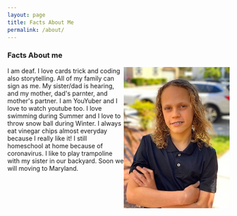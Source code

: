 ```yaml
---
layout: page
title: Facts About Me
permalink: /about/
---
```


### Facts About me

<img src="/assets/images/jace-headshot.jpeg" style="float: right;" alt="A headshot of Jace smiling at camera with arms crossed">

I am deaf. I love cards trick and coding also storytelling. All of my family can sign as me. My sister/dad is hearing, and my mother, dad's parnter, and mother's partner. I am YouYuber and I love to watch youtube too. I love swimming during Summer and I love to throw snow ball during Winter. I always eat vinegar chips almost everyday because I really like it! I still homeschool at home because of coronavirus. I like to play trampoline with my sister in our backyard. Soon we will moving to Maryland.

